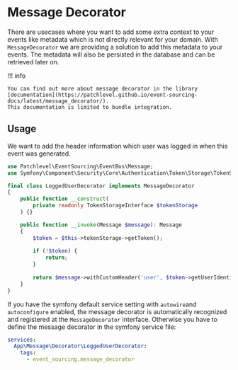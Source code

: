 # Message Decorator

There are usecases where you want to add some extra context to your events like metadata which is not directly relevant
for your domain. With `MessageDecorator` we are providing a solution to add this metadata to your events. The metadata
will also be persisted in the database and can be retrieved later on.

!!! info

    You can find out more about message decorator in the library 
    [documentation](https://patchlevel.github.io/event-sourcing-docs/latest/message_decorator/). 
    This documentation is limited to bundle integration.

## Usage

We want to add the header information which user was logged in when this event was generated.

```php
use Patchlevel\EventSourcing\EventBus\Message;
use Symfony\Component\Security\Core\Authentication\Token\Storage\TokenStorageInterface;

final class LoggedUserDecorator implements MessageDecorator
{
    public function __construct(
        private readonly TokenStorageInterface $tokenStorage
    ) {}

    public function __invoke(Message $message): Message
    {
        $token = $this->tokenStorage->getToken();
        
        if (!$token) {
            return;
        }
        
        return $message->withCustomHeader('user', $token->getUserIdentifier());
    }
} 
```

If you have the symfony default service setting with `autowire`and `autoconfigure` enabled,
the message decorator is automatically recognized and registered at the `MessageDecorator` interface.
Otherwise you have to define the message decorator in the symfony service file:

```yaml
services:
  App\Message\Decorator\LoggedUserDecorator:
    tags:
      - event_sourcing.message_decorator
```